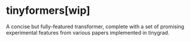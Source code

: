 # tinyformers[wip]
A concise but fully-featured transformer, complete with a set of promising experimental features from various papers implemented in tinygrad.
